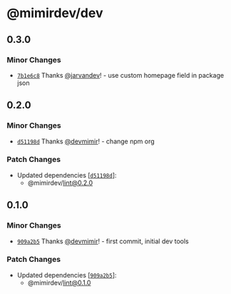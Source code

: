 # @mimirdev/dev

## 0.3.0

### Minor Changes

- [`7b1e6c8`](https://github.com/mimir-labs/dev/commit/7b1e6c8db7bdda234137cc7d9849ff7b9ad4e053) Thanks [@jarvandev](https://github.com/jarvandev)! - use custom homepage field in package json

## 0.2.0

### Minor Changes

- [`d51198d`](https://github.com/mimir-labs/dev/commit/d51198d53638bcff799fc1d8aba287b78b48abc5) Thanks [@devmimir](https://github.com/devmimir)! - change npm org

### Patch Changes

- Updated dependencies [[`d51198d`](https://github.com/mimir-labs/dev/commit/d51198d53638bcff799fc1d8aba287b78b48abc5)]:
  - @mimirdev/lint@0.2.0

## 0.1.0

### Minor Changes

- [`909a2b5`](https://github.com/mimir-labs/dev/commit/909a2b52396273cfcf2bc84ff4fcf09985f1d19f) Thanks [@devmimir](https://github.com/devmimir)! - first commit, initial dev tools

### Patch Changes

- Updated dependencies [[`909a2b5`](https://github.com/mimir-labs/dev/commit/909a2b52396273cfcf2bc84ff4fcf09985f1d19f)]:
  - @mimirdev/lint@0.1.0
